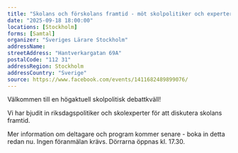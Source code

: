 ```yaml
---
title: "Skolans och förskolans framtid - möt skolpolitiker och experter!"
date: "2025-09-18 18:00:00"
locations: [Stockholm]
forms: [Samtal]
organizer: "Sveriges Lärare Stockholm"
addressName: 
streetAddress: "Hantverkargatan 69A"
postalCode: "112 31"
addressRegion: Stockholm
addressCountry: "Sverige"
source: https://www.facebook.com/events/1411682489899076/
---
```

Välkommen till en högaktuell skolpolitisk debattkväll! 

Vi har bjudit in riksdagspolitiker och skolexperter för att diskutera skolans framtid.

Mer information om deltagare och program kommer senare - boka in detta redan nu. Ingen föranmälan krävs.
Dörrarna öppnas kl. 17.30.


